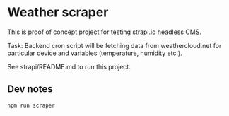 # Weather scraper

This is proof of concept project for testing strapi.io headless CMS.

Task: Backend cron script will be fetching data from weathercloud.net for particular device and variables (temperature, humidity etc.).

See strapi/README.md to run this project.


## Dev notes

`npm run scraper`
